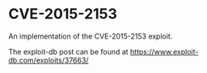 # CVE-2015-2153
An implementation of the CVE-2015-2153 exploit.

The exploit-db post can be found at https://www.exploit-db.com/exploits/37663/

